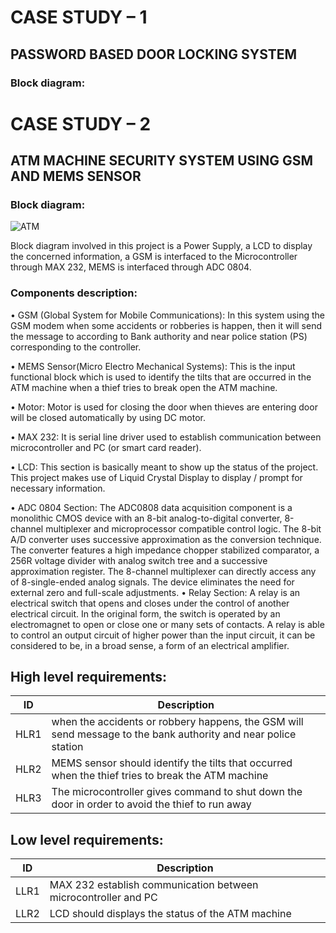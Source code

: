 # CASE STUDY – 1

## PASSWORD BASED DOOR LOCKING SYSTEM

### Block diagram:



# CASE STUDY – 2

## ATM MACHINE SECURITY SYSTEM USING GSM AND MEMS SENSOR


### Block diagram:

![ATM](https://user-images.githubusercontent.com/47153476/154840587-730e8c1f-36db-4e2e-a464-6cd413f43cae.PNG)




















Block diagram involved in this project is a Power Supply, a LCD to display the concerned information, a GSM is interfaced to the Microcontroller through MAX 232, MEMS is interfaced through ADC 0804.
### Components description:

•	GSM (Global System for Mobile Communications):
In this system using the GSM modem when some accidents or robberies is happen, then it will send the message to according to Bank authority and near police station (PS) corresponding to the controller.

•	MEMS Sensor(Micro Electro Mechanical Systems):
This is the input functional block which is used to identify the tilts that are occurred in the ATM machine when a thief tries to break open the ATM machine.

•	Motor:
Motor is used for closing the door when thieves are entering door will be closed automatically by using DC motor.

•	MAX 232:
It is serial line driver used to establish communication between microcontroller and PC (or smart card reader).

•	LCD:
This section is basically meant to show up the status of the project. This project makes use of Liquid Crystal Display to display / prompt for necessary information.

•	ADC 0804 Section:
The ADC0808 data acquisition component is a monolithic CMOS device with an 8-bit analog-to-digital converter, 8-channel multiplexer and microprocessor compatible control logic. The 8-bit A/D converter uses successive approximation as the conversion technique. The converter features a high impedance chopper stabilized comparator, a 256R voltage divider with analog switch tree and a successive approximation register. The 8-channel multiplexer can directly access any of 8-single-ended analog signals.  The device eliminates the need for external zero and full-scale adjustments.
•	Relay Section:
A relay is an electrical switch that opens and closes under the control of another electrical circuit. In the original form, the switch is operated by an electromagnet to open or close one or many sets of contacts. A relay is able to control an output circuit of higher power than the input circuit, it can be considered to be, in a broad sense, a form of an electrical amplifier.

## High level requirements:
|ID	| Description|
|----|-----------|
|HLR1|	when the accidents or robbery happens, the GSM will send message to the bank authority and near police station| 
|HLR2	|MEMS sensor should identify the tilts that occurred when the thief tries to break the ATM machine|
|HLR3	|The microcontroller gives command to shut down the door in order to avoid the thief to run away |

## Low level requirements:
|ID |	Description|
|----|-----------|
|LLR1|	MAX 232 establish communication between microcontroller and PC|
|LLR2	|LCD should displays the status of the ATM machine |
